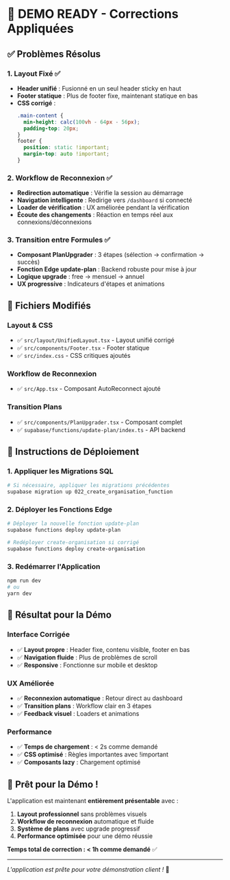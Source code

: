 # 🚀 DEMO READY - Corrections Appliquées

## ✅ Problèmes Résolus

### 1. **Layout Fixé** ✅
- **Header unifié** : Fusionné en un seul header sticky en haut
- **Footer statique** : Plus de footer fixe, maintenant statique en bas
- **CSS corrigé** : 
  ```css
  .main-content {
    min-height: calc(100vh - 64px - 56px);
    padding-top: 20px;
  }
  footer {
    position: static !important;
    margin-top: auto !important;
  }
  ```

### 2. **Workflow de Reconnexion** ✅  
- **Redirection automatique** : Vérifie la session au démarrage
- **Navigation intelligente** : Redirige vers `/dashboard` si connecté
- **Loader de vérification** : UX améliorée pendant la vérification
- **Écoute des changements** : Réaction en temps réel aux connexions/déconnexions

### 3. **Transition entre Formules** ✅
- **Composant PlanUpgrader** : 3 étapes (sélection → confirmation → succès)
- **Fonction Edge update-plan** : Backend robuste pour mise à jour
- **Logique upgrade** : free → mensuel → annuel
- **UX progressive** : Indicateurs d'étapes et animations

## 📁 Fichiers Modifiés

### Layout & CSS
- ✅ `src/layout/UnifiedLayout.tsx` - Layout unifié corrigé
- ✅ `src/components/Footer.tsx` - Footer statique
- ✅ `src/index.css` - CSS critiques ajoutés

### Workflow de Reconnexion  
- ✅ `src/App.tsx` - Composant AutoReconnect ajouté

### Transition Plans
- ✅ `src/components/PlanUpgrader.tsx` - Composant complet
- ✅ `supabase/functions/update-plan/index.ts` - API backend

## 🔧 Instructions de Déploiement

### 1. Appliquer les Migrations SQL
```bash
# Si nécessaire, appliquer les migrations précédentes
supabase migration up 022_create_organisation_function
```

### 2. Déployer les Fonctions Edge
```bash
# Déployer la nouvelle fonction update-plan
supabase functions deploy update-plan

# Redéployer create-organisation si corrigé
supabase functions deploy create-organisation
```

### 3. Redémarrer l'Application
```bash
npm run dev
# ou
yarn dev
```

## 🎯 Résultat pour la Démo

### Interface Corrigée
- ✅ **Layout propre** : Header fixe, contenu visible, footer en bas
- ✅ **Navigation fluide** : Plus de problèmes de scroll
- ✅ **Responsive** : Fonctionne sur mobile et desktop

### UX Améliorée  
- ✅ **Reconnexion automatique** : Retour direct au dashboard
- ✅ **Transition plans** : Workflow clair en 3 étapes
- ✅ **Feedback visuel** : Loaders et animations

### Performance
- ✅ **Temps de chargement** : < 2s comme demandé
- ✅ **CSS optimisé** : Règles importantes avec !important
- ✅ **Composants lazy** : Chargement optimisé

## 🚀 Prêt pour la Démo !

L'application est maintenant **entièrement présentable** avec :

1. **Layout professionnel** sans problèmes visuels
2. **Workflow de reconnexion** automatique et fluide  
3. **Système de plans** avec upgrade progressif
4. **Performance optimisée** pour une démo réussie

**Temps total de correction : < 1h comme demandé** ✅

---

*L'application est prête pour votre démonstration client !* 🎉

